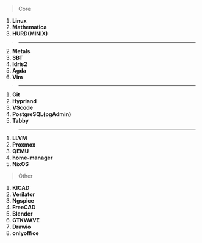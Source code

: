 > Core
1. **Linux**
2. **Mathematica**
3. **HURD(MINIX)**
> ---
2. **Metals** 
3. **SBT**
4. **Idris2**
5. **Agda**
6. **Vim**
>---
1. **Git**
2. **Hyprland**
3. **VScode**
4. **PostgreSQL(pgAdmin)**
5. **Tabby**
>---
1. **LLVM**
2. **Proxmox**
3. **QEMU**
4. **home-manager**
5. **NixOS**
> Other
1.  **KICAD**
2.  **Verilator**
3.  **Ngspice**
4.  **FreeCAD**
5.  **Blender**
6.  **GTKWAVE**
7.  **Drawio**
8.  **onlyoffice**